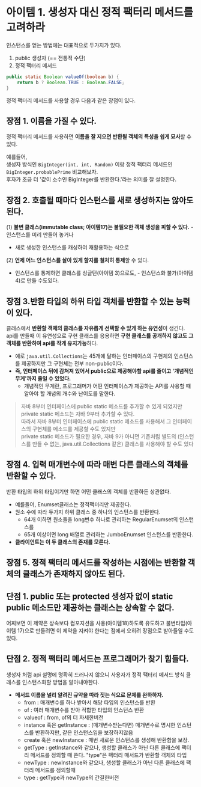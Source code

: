 아이템 1. 생성자 대신 정적 팩터리 메서드를 고려하라
===================================================

인스턴스를 얻는 방법에는 대표적으로 두가지가 있다.

1.	public 생성자 (== 전통적 수단)
2.	정적 팩터리 메서드

```java
public static Boolean valueOf(boolean b) {
    return b ? Boolean.TRUE : Boolean.FALSE;
}
```

정적 팩터리 메서드를 사용할 경우 다음과 같은 장점이 있다.

장점 1. 이름을 가질 수 있다.
----------------------------

정적 팩터리 메서드를 사용하면 **이름을 잘 지으면 반환될 객체의 특성을 쉽게 묘사**할 수 있다.

예를들어,  
생성자 방식인 `BigInteger(int, int, Random)` 이랑 정적 팩터리 메서드인`BigInteger.probablePrime` 비교해보자.  
후자가 조금 더 '값이 소수인 BigInteger를 반환한다.'라는 의미를 잘 설명한다.

장점 2. 호출될 때마다 인스턴스를 새로 생성하지는 않아도 된다.
-------------------------------------------------------------

(1) **불변 클래스(immutable class; 아이템17)는 불필요한 객체 생성을 피할 수 있다.** - 인스턴스를 미리 만들어 놓거나  
- 새로 생성한 인스턴스를 캐싱하여 재활용하는 식으로

(2) **언제 어느 인스턴스를 살아 있게 할지를 철처히 통제**할 수 있다.  
- 인스턴스를 통제하면 클래스를 싱글턴(아이템 3)으로도, - 인스턴스화 불가(아이템 4)로 만들 수도있다.

장점 3.반환 타입의 하위 타입 객체를 반환할 수 있는 능력이 있다.
---------------------------------------------------------------

클래스에서 **반환할 객체의 클래스를 자유롭게 선택할 수 있게 하는 유연성**이 생긴다.  
api를 만들때 이 유연성으로 구현 클래스를 응용하면 **구현 클래스를 공개하지 않고도 그 객체를 반환하여 api를 작게 유지가능**하다.

-	예로 `java.util.Collections`는 45개에 달하는 인터페이스의 구현체의 인스턴스를 제공하지만 그 구현체는 전부 non-public이다.
-	**즉, 인터페이스 뒤에 감쳐져 있어서 public으로 제공해야할 api를 줄이고 '개념적인 무게'까지 줄일 수 있었다.**
	-	개념적인 무게란, 프로그래머가 어떤 인터페이스가 제공하는 API를 사용할 때 알아야 할 개념의 개수와 난이도를 말한다.

> 자바 8부터 인터페이스에 public static 메소드를 추가할 수 있게 되었지만  
> private static 메소드는 자바 9부터 추가할 수 있다.  
> 따라서 자바 8부터 인터페이스에 public static 메소드를 사용해서 그 인터페이스의 구현체를 메소드를 제공할 수도 있지만  
> private static 메소드가 필요한 경우, 자바 9가 아니면 기존처럼 별도의 (인스턴스를 만들 수 없는, java.util.Collections 같은) 클래스를 사용해야 할 수도 있다

장점 4. 입력 매개변수에 따라 매번 다른 클래스의 객체를 반환할 수 있다.
----------------------------------------------------------------------

반환 타입의 하위 타입이기만 하면 어떤 클래스의 객체를 반환하든 상관없다.

-	예를들어, Enumset클래스는 정적팩터리만 제공한다.
-	원소 수에 따라 두가지 하위 클래스 중 하나의 인스턴스를 반환한다.
	-	64개 이하면 원소들을 long변수 하나로 관리하는 RegularEnumset의 인스턴스를
	-	65개 이상이면 long 배열로 관리하는 JumboEnumset 인스턴스를 반환한다.
-	**클라이언트는 이 두 클래스의 존재를 모른다.**

장점 5. 정적 팩터리 메서드를 작성하는 시점에는 반환할 객체의 클래스가 존재하지 않아도 된다.
-------------------------------------------------------------------------------------------

단점 1. public 또는 protected 생성자 없이 static public 메소드만 제공하는 클래스는 상속할 수 없다.
--------------------------------------------------------------------------------------------------

어찌보면 이 제약은 상속보다 컴포지션을 사용(아이템18)하도록 유도하고 불변타입(아이템 17)으로 만들려면 이 제약을 지켜야 한다는 점에서 오히려 장점으로 받아들일 수도 있다.

단점 2. 정적 팩터리 메서드는 프로그래머가 찾기 힘들다.
------------------------------------------------------

생성자 처럼 api 설명에 명확히 드러나지 않으니 사용자가 정적 팩터리 메서드 방식 클래스를 인스턴스화할 방법을 알아내야한다.

-	**메서드 이름을 널리 알려진 규약을 따라 짓는 식으로 문제를 완하하자.**
	-	from : 매개변수를 하나 받아서 해당 타입의 인스턴스를 반환
	-	of : 여러 매개변수를 받아 적합한 타입의 인스턴스 반환
	-	valueof : from, of의 더 자세한버전
	-	instance 혹은 getInstance : (매개변수받는다면) 매개변수로 명시한 인스턴스를 반환하지만, 같은 인스턴스임을 보장하지않음
	-	create 혹은 newInstance : 매번 새로운 인스턴스를 생성해 반환함을 보장.
	-	getType : getInstance와 같으나, 생성할 클래스가 아닌 다른 클래스에 팩터리 메서드를 정의할 때 쓴다. "type"은 팩터리 매서드가 반환할 객체의 타입
	-	newType : newInstance와 같으나, 생성할 클래스가 아닌 다른 클래스에 팩터리 메서드를 정의할때
	-	type : getType과 newType의 간결한버전
